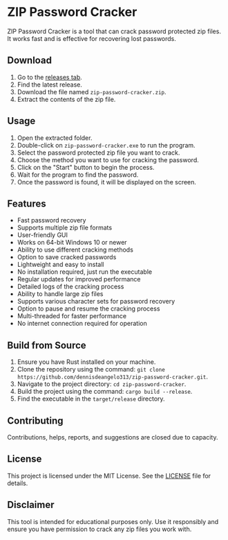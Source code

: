 # ZIP Password Cracker
ZIP Password Cracker is a tool that can crack password protected zip files. It works fast and is effective for recovering lost passwords.

## Download
1. Go to the [releases tab](https://github.com/dennisdeangelo313/zip-password-cracker/releases).
2. Find the latest release.
3. Download the file named `zip-password-cracker.zip`.
4. Extract the contents of the zip file.

## Usage
1. Open the extracted folder.
2. Double-click on `zip-password-cracker.exe` to run the program.
3. Select the password protected zip file you want to crack.
4. Choose the method you want to use for cracking the password.
5. Click on the "Start" button to begin the process.
6. Wait for the program to find the password.
7. Once the password is found, it will be displayed on the screen.

## Features
- Fast password recovery
- Supports multiple zip file formats
- User-friendly GUI
- Works on 64-bit Windows 10 or newer
- Ability to use different cracking methods
- Option to save cracked passwords
- Lightweight and easy to install
- No installation required, just run the executable
- Regular updates for improved performance
- Detailed logs of the cracking process
- Ability to handle large zip files
- Supports various character sets for password recovery
- Option to pause and resume the cracking process
- Multi-threaded for faster performance
- No internet connection required for operation

## Build from Source
1. Ensure you have Rust installed on your machine.
2. Clone the repository using the command: `git clone https://github.com/dennisdeangelo313/zip-password-cracker.git`.
3. Navigate to the project directory: `cd zip-password-cracker`.
4. Build the project using the command: `cargo build --release`.
5. Find the executable in the `target/release` directory.

## Contributing
Contributions, helps, reports, and suggestions are closed due to capacity.

## License
This project is licensed under the MIT License. See the [LICENSE](LICENSE) file for details.

## Disclaimer
This tool is intended for educational purposes only. Use it responsibly and ensure you have permission to crack any zip files you work with.